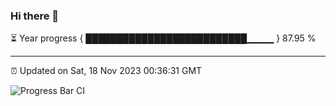 ### Hi there 👋

⏳ Year progress { ██████████████████████████▁▁▁▁ } 87.95 %

---

⏰ Updated on Sat, 18 Nov 2023 00:36:31 GMT

![Progress Bar CI](https://github.com/Shyam-Makwana/GitHub-Actions-Demo/workflows/Progress%20Bar%20CI/badge.svg)
